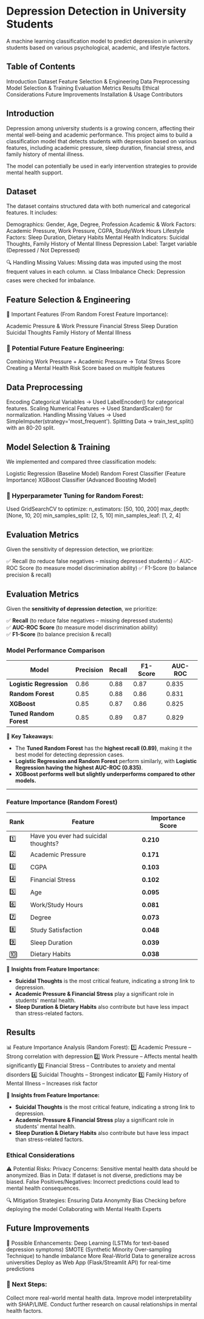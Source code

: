 # Depression Detection in University Students
A machine learning classification model to predict depression in university students based on various psychological, academic, and lifestyle factors.

## Table of Contents
Introduction
Dataset
Feature Selection & Engineering
Data Preprocessing
Model Selection & Training
Evaluation Metrics
Results
Ethical Considerations
Future Improvements
Installation & Usage
Contributors

## Introduction
Depression among university students is a growing concern, affecting their mental well-being and academic performance. This project aims to build a classification model that detects students with depression based on various features, including academic pressure, sleep duration, financial stress, and family history of mental illness.

The model can potentially be used in early intervention strategies to provide mental health support.

## Dataset
The dataset contains structured data with both numerical and categorical features. It includes:

Demographics: Gender, Age, Degree, Profession
Academic & Work Factors: Academic Pressure, Work Pressure, CGPA, Study/Work Hours
Lifestyle Factors: Sleep Duration, Dietary Habits
Mental Health Indicators: Suicidal Thoughts, Family History of Mental Illness
Depression Label: Target variable (Depressed / Not Depressed)

🔍 Handling Missing Values: Missing data was imputed using the most frequent values in each column.
📊 Class Imbalance Check: Depression cases were checked for imbalance.

## Feature Selection & Engineering
🚀 Important Features (From Random Forest Feature Importance):

Academic Pressure & Work Pressure
Financial Stress
Sleep Duration
Suicidal Thoughts
Family History of Mental Illness

### 📌 Potential Future Feature Engineering:
Combining Work Pressure + Academic Pressure → Total Stress Score
Creating a Mental Health Risk Score based on multiple features

## Data Preprocessing
Encoding Categorical Variables → Used LabelEncoder() for categorical features.
Scaling Numerical Features → Used StandardScaler() for normalization.
Handling Missing Values → Used SimpleImputer(strategy='most_frequent').
Splitting Data → train_test_split() with an 80-20 split.

## Model Selection & Training
We implemented and compared three classification models:

Logistic Regression (Baseline Model)
Random Forest Classifier (Feature Importance)
XGBoost Classifier (Advanced Boosting Model)

### 🔧 Hyperparameter Tuning for Random Forest:
Used GridSearchCV to optimize:
n_estimators: [50, 100, 200]
max_depth: [None, 10, 20]
min_samples_split: [2, 5, 10]
min_samples_leaf: [1, 2, 4]

## Evaluation Metrics
Given the sensitivity of depression detection, we prioritize:

✅ Recall (to reduce false negatives – missing depressed students)
✅ AUC-ROC Score (to measure model discrimination ability)
✅ F1-Score (to balance precision & recall)

## **Evaluation Metrics**  
Given the **sensitivity of depression detection**, we prioritize:  

✅ **Recall** (to reduce false negatives – missing depressed students)  
✅ **AUC-ROC Score** (to measure model discrimination ability)  
✅ **F1-Score** (to balance precision & recall)  

### **Model Performance Comparison**  

| Model                 | Precision | Recall | F1-Score | AUC-ROC |
|----------------------|------------|--------|----------|---------|
| **Logistic Regression** | 0.86 | 0.88 | 0.87 | 0.835 |
| **Random Forest**       | 0.85 | 0.88 | 0.86 | 0.831 |
| **XGBoost**            | 0.85 | 0.87 | 0.86 | 0.825 |
| **Tuned Random Forest** | 0.85 | 0.89 | 0.87 | 0.829 |

📌 **Key Takeaways:**  
- The **Tuned Random Forest** has the **highest recall (0.89)**, making it the best model for detecting depression cases.  
- **Logistic Regression and Random Forest** perform similarly, with **Logistic Regression having the highest AUC-ROC (0.835)**.  
- **XGBoost performs well but slightly underperforms compared to other models.**  

---

### **Feature Importance (Random Forest)**  

| Rank | Feature | Importance Score |
|------|-------------------------------------|----------------|
| 1️⃣  | Have you ever had suicidal thoughts? | **0.210** |
| 2️⃣  | Academic Pressure                    | **0.171** |
| 3️⃣  | CGPA                                 | **0.103** |
| 4️⃣  | Financial Stress                     | **0.102** |
| 5️⃣  | Age                                  | **0.095** |
| 6️⃣  | Work/Study Hours                     | **0.081** |
| 7️⃣  | Degree                               | **0.073** |
| 8️⃣  | Study Satisfaction                   | **0.048** |
| 9️⃣  | Sleep Duration                       | **0.039** |
| 🔟  | Dietary Habits                        | **0.038** |

📌 **Insights from Feature Importance:**  
- **Suicidal Thoughts** is the most critical feature, indicating a strong link to depression.  
- **Academic Pressure & Financial Stress** play a significant role in students' mental health.  
- **Sleep Duration & Dietary Habits** also contribute but have less impact than stress-related factors.  

## Results
📊 Feature Importance Analysis (Random Forest):
1️⃣ Academic Pressure – Strong correlation with depression
2️⃣ Work Pressure – Affects mental health significantly
3️⃣ Financial Stress – Contributes to anxiety and mental disorders
4️⃣ Suicidal Thoughts – Strongest indicator
5️⃣ Family History of Mental Illness – Increases risk factor

📌 **Insights from Feature Importance:**  
- **Suicidal Thoughts** is the most critical feature, indicating a strong link to depression.  
- **Academic Pressure & Financial Stress** play a significant role in students' mental health.  
- **Sleep Duration & Dietary Habits** also contribute but have less impact than stress-related factors.  

### Ethical Considerations

⚠ Potential Risks:
Privacy Concerns: Sensitive mental health data should be anonymized.
Bias in Data: If dataset is not diverse, predictions may be biased.
False Positives/Negatives: Incorrect predictions could lead to mental health consequences.

🔍 Mitigation Strategies:
Ensuring Data Anonymity
Bias Checking before deploying the model
Collaborating with Mental Health Experts

## Future Improvements

🔮 Possible Enhancements:
Deep Learning (LSTMs for text-based depression symptoms)
SMOTE (Synthetic Minority Over-sampling Technique) to handle imbalance
More Real-World Data to generalize across universities
Deploy as Web App (Flask/Streamlit API) for real-time predictions

### 🚀 Next Steps:
Collect more real-world mental health data.
Improve model interpretability with SHAP/LIME.
Conduct further research on causal relationships in mental health factors.
